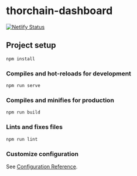 # thorchain-dashboard

[![Netlify Status](https://api.netlify.com/api/v1/badges/2e9fe091-07fa-40e4-8464-0099ea7c5bfb/deploy-status)](https://app.netlify.com/sites/thorchain-dashboard/deploys)

## Project setup
```
npm install
```

### Compiles and hot-reloads for development
```
npm run serve
```

### Compiles and minifies for production
```
npm run build
```

### Lints and fixes files
```
npm run lint
```

### Customize configuration
See [Configuration Reference](https://cli.vuejs.org/config/).
